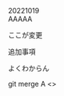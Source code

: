 <!DOCTYPE HTML>
<html lang="ja">
    <head>
        <meta charset="UTF-8">
        <title>Documet</title>
    </head>
    <body>
        <div>20221019</div>
        <div>AAAAA</div>
        <p>ここが変更</p>
    <p>追加事項</p>
    <p>よくわからん</p>
    git merge A
<>
    </body>
    </html>